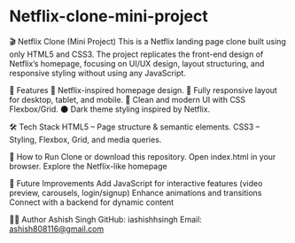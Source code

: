 # Netflix-clone-mini-project

🎬 Netflix Clone (Mini Project)
This is a Netflix landing page clone built using only HTML5 and CSS3.
The project replicates the front-end design of Netflix’s homepage, focusing on UI/UX design, layout structuring, and responsive styling without using any JavaScript.

🚀 Features
🎥 Netflix-inspired homepage design.
📱 Fully responsive layout for desktop, tablet, and mobile.
🎨 Clean and modern UI with CSS Flexbox/Grid.
🌑 Dark theme styling inspired by Netflix.

🛠️ Tech Stack
HTML5 – Page structure & semantic elements.
CSS3 – Styling, Flexbox, Grid, and media queries.

🔧 How to Run
Clone or download this repository.
Open index.html in your browser.
Explore the Netflix-like homepage

📌 Future Improvements
Add JavaScript for interactive features (video preview, carousels, login/signup)
Enhance animations and transitions
Connect with a backend for dynamic content

👨‍💻 Author
Ashish Singh
GitHub: iashishhsingh
Email: ashish808116@gmail.com

